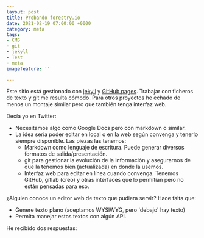 ```yaml
---
layout: post
title: Probando forestry.io
date: 2021-02-19 07:00:00 +0000
category: meta
tags:
- CMS
- git
- jekyll
- Test
- meta
imagefeature: ''

---
```

Este sitio está gestionado con [jekyll](Jekyll) y [GitHub pages](https://pages.github.com/ "GitHub pages"). Trabajar con ficheros de texto y git me resulta cómodo. Para otros proyectos he echado de menos un montaje similar pero que también tenga interfaz web.

Decía yo en Twitter:

* Necesitamos algo como Google Docs pero con markdown o similar.
* La idea sería poder editar en local o en la web según convenga y tenerlo siempre disponible. Las piezas las tenemos:
  * Markdown como lenguaje de escritura. Puede generar diversos formatos de salida/presentación.
  * git para gestionar la evolución de la información y asegurarnos de que la tenemos bien (actualizada) en donde la usemos.
  * Interfaz web para editar en línea cuando convenga. Tenemos GitHub, gitlab (creo) y otras interfaces que lo permitían pero no están pensadas para eso.

¿Alguien conoce un editor web de texto que pudiera servir? Hace falta que:

* Genere texto plano (aceptamos WYSIWYG, pero 'debajo' hay texto)
* Permita manejar estos textos con algún API.

He recibido dos respuestas: